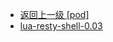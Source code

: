 - [返回上一级 [pod]](page/服务部署/Nginx/模板/nginx-1.24.0/Openresty/openresty-1.21.4.3-win64/pod/)
- [lua-resty-shell-0.03](page/服务部署/Nginx/模板/nginx-1.24.0/Openresty/openresty-1.21.4.3-win64/pod/lua-resty-shell-0.03/)
